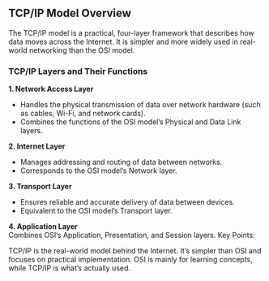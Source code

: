 ## TCP/IP Model Overview

The TCP/IP model is a practical, four-layer framework that describes how data moves across the Internet. It is simpler and more widely used in real-world networking than the OSI model.

### TCP/IP Layers and Their Functions

**1. Network Access Layer**  
- Handles the physical transmission of data over network hardware (such as cables, Wi-Fi, and network cards).  
- Combines the functions of the OSI model’s Physical and Data Link layers.

**2. Internet Layer**  
- Manages addressing and routing of data between networks.  
- Corresponds to the OSI model’s Network layer.

**3. Transport Layer**  
- Ensures reliable and accurate delivery of data between devices.  
- Equivalent to the OSI model’s Transport layer.

**4. Application Layer**  
Combines OSI’s Application, Presentation, and Session layers.
Key Points:

TCP/IP is the real-world model behind the Internet.
It’s simpler than OSI and focuses on practical implementation.
OSI is mainly for learning concepts, while TCP/IP is what’s actually used.
